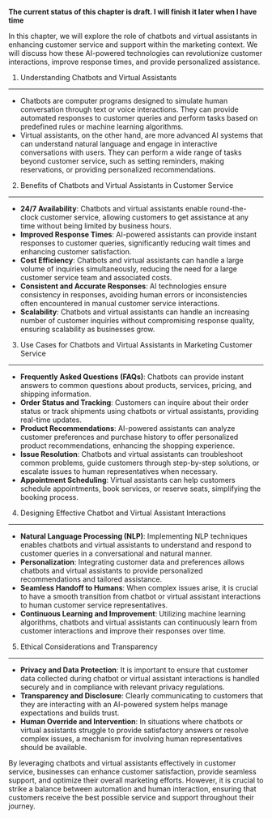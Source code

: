 **The current status of this chapter is draft. I will finish it later when I have time**

In this chapter, we will explore the role of chatbots and virtual assistants in enhancing customer service and support within the marketing context. We will discuss how these AI-powered technologies can revolutionize customer interactions, improve response times, and provide personalized assistance.

1. Understanding Chatbots and Virtual Assistants
------------------------------------------------

* Chatbots are computer programs designed to simulate human conversation through text or voice interactions. They can provide automated responses to customer queries and perform tasks based on predefined rules or machine learning algorithms.
* Virtual assistants, on the other hand, are more advanced AI systems that can understand natural language and engage in interactive conversations with users. They can perform a wide range of tasks beyond customer service, such as setting reminders, making reservations, or providing personalized recommendations.

2. Benefits of Chatbots and Virtual Assistants in Customer Service
------------------------------------------------------------------

* **24/7 Availability**: Chatbots and virtual assistants enable round-the-clock customer service, allowing customers to get assistance at any time without being limited by business hours.
* **Improved Response Times**: AI-powered assistants can provide instant responses to customer queries, significantly reducing wait times and enhancing customer satisfaction.
* **Cost Efficiency**: Chatbots and virtual assistants can handle a large volume of inquiries simultaneously, reducing the need for a large customer service team and associated costs.
* **Consistent and Accurate Responses**: AI technologies ensure consistency in responses, avoiding human errors or inconsistencies often encountered in manual customer service interactions.
* **Scalability**: Chatbots and virtual assistants can handle an increasing number of customer inquiries without compromising response quality, ensuring scalability as businesses grow.

3. Use Cases for Chatbots and Virtual Assistants in Marketing Customer Service
------------------------------------------------------------------------------

* **Frequently Asked Questions (FAQs)**: Chatbots can provide instant answers to common questions about products, services, pricing, and shipping information.
* **Order Status and Tracking**: Customers can inquire about their order status or track shipments using chatbots or virtual assistants, providing real-time updates.
* **Product Recommendations**: AI-powered assistants can analyze customer preferences and purchase history to offer personalized product recommendations, enhancing the shopping experience.
* **Issue Resolution**: Chatbots and virtual assistants can troubleshoot common problems, guide customers through step-by-step solutions, or escalate issues to human representatives when necessary.
* **Appointment Scheduling**: Virtual assistants can help customers schedule appointments, book services, or reserve seats, simplifying the booking process.

4. Designing Effective Chatbot and Virtual Assistant Interactions
-----------------------------------------------------------------

* **Natural Language Processing (NLP)**: Implementing NLP techniques enables chatbots and virtual assistants to understand and respond to customer queries in a conversational and natural manner.
* **Personalization**: Integrating customer data and preferences allows chatbots and virtual assistants to provide personalized recommendations and tailored assistance.
* **Seamless Handoff to Humans**: When complex issues arise, it is crucial to have a smooth transition from chatbot or virtual assistant interactions to human customer service representatives.
* **Continuous Learning and Improvement**: Utilizing machine learning algorithms, chatbots and virtual assistants can continuously learn from customer interactions and improve their responses over time.

5. Ethical Considerations and Transparency
------------------------------------------

* **Privacy and Data Protection**: It is important to ensure that customer data collected during chatbot or virtual assistant interactions is handled securely and in compliance with relevant privacy regulations.
* **Transparency and Disclosure**: Clearly communicating to customers that they are interacting with an AI-powered system helps manage expectations and builds trust.
* **Human Override and Intervention**: In situations where chatbots or virtual assistants struggle to provide satisfactory answers or resolve complex issues, a mechanism for involving human representatives should be available.

By leveraging chatbots and virtual assistants effectively in customer service, businesses can enhance customer satisfaction, provide seamless support, and optimize their overall marketing efforts. However, it is crucial to strike a balance between automation and human interaction, ensuring that customers receive the best possible service and support throughout their journey.
